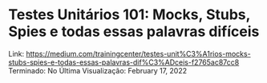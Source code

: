 # Testes Unitários 101: Mocks, Stubs, Spies e todas essas palavras difíceis

Link: https://medium.com/trainingcenter/testes-unit%C3%A1rios-mocks-stubs-spies-e-todas-essas-palavras-dif%C3%ADceis-f2765ac87cc8
Terminado: No
Última Visualização: February 17, 2022